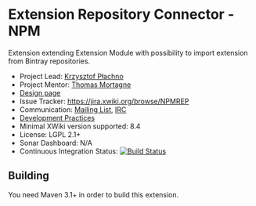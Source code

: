 # Extension Repository Connector - NPM
Extension extending Extension Module with possibility to import extension from Bintray repositories.

* Project Lead: [Krzysztof Płachno](http://www.xwiki.org/xwiki/bin/view/XWiki/cristof_p)
* Project Mentor: [Thomas Mortagne](http://www.xwiki.org/xwiki/bin/view/XWiki/ThomasMortagne)
* [Design page](http://design.xwiki.org/xwiki/bin/view/Proposal/Moreextensionrepositories)
* Issue Tracker: https://jira.xwiki.org/browse/NPMREP
* Communication: [Mailing List](http://dev.xwiki.org/xwiki/bin/view/Community/MailingLists), [IRC]( http://dev.xwiki.org/xwiki/bin/view/Community/IRC)
* [Development Practices](http://dev.xwiki.org)
* Minimal XWiki version supported: 8.4
* License: LGPL 2.1+
* Sonar Dashboard: N/A
* Continuous Integration Status: [![Build Status](http://ci.xwiki.org/job/XWiki%20Contrib/job/repository-npm/job/master/badge/icon)](http://ci.xwiki.org/job/XWiki%20Contrib/job/repository-npm/job/master/)


## Building

You need Maven 3.1+ in order to build this extension.